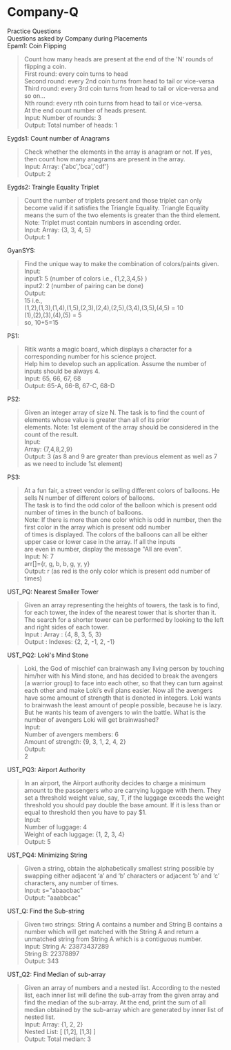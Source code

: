 # Company-Q
Practice Questions <br>
Questions asked by Company during Placements<br>
Epam1: Coin Flipping
>Count how many heads are present at the end of the 'N' rounds of flipping a coin.<br>First round: every coin turns to head<br> Second round: every 2nd coin turns from head to tail or vice-versa<br> Third round: every 3rd coin turns from head to tail or vice-versa and so on...<br> Nth round: every nth coin turns from head to tail or vice-versa.<br> At the end count number of heads present.<br>
Input: Number of rounds: 3<br>
Output: Total number of heads: 1<br>

Eygds1: Count number of Anagrams<br>
>Check whether the elements in the array is anagram or not. If yes, then count how many anagrams are present in the array.<br>
Input: Array: {'abc','bca','cdf'}<br>
Output: 2<br>

Eygds2: Traingle Equality Triplet<br>
>Count the number of triplets present and those triplet can only become valid if it satisfies the Triangle Equality. Triangle Equality means the sum of the two elements is greater than the third element. Note: Triplet must contain numbers in ascending order.<br>
Input: Array: {3, 3, 4, 5}<br>
Output: 1<br>

GyanSYS:<br>
>Find the unique way to make the combination of colors/paints given.<br>
Input:<br>
input1: 5 (number of colors i.e., {1,2,3,4,5} )<br>
input2: 2 (number of pairing can be done)<br>
Output:<br>
15 i.e.,<br>
(1,2),(1,3),(1,4),(1,5),(2,3),(2,4),(2,5),(3,4),(3,5),(4,5) = 10<br>
(1),(2),(3),(4),(5) = 5<br>  so, 10+5=15<br>

PS1:<br>
>Ritik wants a magic board, which displays a character for a corresponding number for his science project.<br> 
Help him to develop such an application. Assume the number of inputs should be always 4.<br>
Input: 65, 66, 67, 68<br>
Output: 65-A, 66-B, 67-C, 68-D<br>

PS2:<br>
>Given an integer array of size N. The task is to find the count of elements whose value is greater than all of its prior<br>
elements. Note: 1st element of the array should be considered in the count of the result.<br>
Input: <br>
Array: {7,4,8,2,9}<br>
Output: 3 (as 8 and 9 are greater than previous element as well as 7 as we need to include 1st element)

PS3:<br>
>At a fun fair, a street vendor is selling different colors of balloons. He sells N number of different colors of balloons.<br>
The task is to find the odd color of the balloon which is present odd number of times in the bunch of balloons.<br>
Note: If there is more than one color which is odd in number, then the first color in the array which is present odd number <br>
of times is displayed. The colors of the balloons can all be either upper case or lower case in the array. If all the inputs<br>
are even in number, display the message "All are even".<br>
Input: N: 7<br>
arr[]={r, g, b, b, g, y, y}<br>
Output: r (as red is the only color which is present odd number of times)

UST_PQ: Nearest Smaller Tower<br>
>Given an array representing the heights of towers, the task is to find, for each tower, the index of the nearest tower that is shorter than it. The search for a shorter tower can be performed by looking to the left and right sides of each tower.<br>
Input : Array : {4, 8, 3, 5, 3} <br>
Output : Indexes: {2, 2, -1, 2, -1}<br>

UST_PQ2: Loki's Mind Stone<br>
>Loki, the God of mischief can brainwash any living person by touching him/her with his Mind stone, and has decided to break the avengers (a warrior group) to face into each other, so that they can turn against each other and make Loki’s evil plans easier. Now all the avengers have some amount of strength that is denoted in integers. Loki wants to brainwash the least amount of people possible, because he is lazy. But he wants his team of avengers to win the battle. What is the number of avengers Loki will get brainwashed?<br>
Input:<br>
Number of avengers members: 6<br>
Amount of strength: {9, 3, 1, 2, 4, 2} <br>
Output:<br>
2<br>

UST_PQ3: Airport Authority<br>
>In an airport, the Airport authority decides to charge a minimum amount to the passengers who are carrying luggage with them. They set a threshold weight value, say, T, if the luggage exceeds the weight threshold you should pay double the base amount. If it is less than or equal to threshold then you have to pay $1. <br>
Input: <br>
Number of luggage: 4<br>
Weight of each luggage: {1, 2, 3, 4}<br>
Output: 5<br>

UST_PQ4: Minimizing String<br>
>Given a string, obtain the alphabetically smallest string possible by swapping either adjacent ‘a’ and ‘b’ characters or adjacent ‘b’ and ‘c’ characters, any number of times.<br>
Input: s="abaacbac"<br>
Output: "aaabbcac"<br>

UST_Q: Find the Sub-string<br>
>Given two strings: String A contains a number and String B contains a number which will get matched with the String A and return a unmatched string from String A which is a contiguous number.<br>
Input: String A: 23873437289<br>
       String B: 22378897<br>
Output: 343<br>

UST_Q2: Find Median of sub-array<br>
>Given an array of numbers and a nested list. According to the nested list, each inner list will define the sub-array from the given array and find the median of the sub-array. At the end, print the sum of all median obtained by the sub-array which are generated by inner list of nested list.<br>
Input: Array: {1, 2, 2}<br>
       Nested List: [ [1,2], [1,3] ]<br>
Output: Total median: 3<br>
